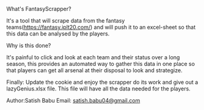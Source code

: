 What's FantasyScrapper?

It's a tool that will scrape data from the fantasy teams(https://fantasy.iplt20.com/) and will push it to an excel-sheet so that this data can be analysed by the players.


Why is this done?

It's painful to click and look at each team and their status over a long season, this provides an automated way to gather this data in one place so that players can get all arsenal at their disposal to look and strategize.

Finally: Update the cookie and enjoy the scrapper do its work and give out a lazyGenius.xlsx file. This file will have all the data needed for the players.

Author:Satish Babu
Email: satish.babu04@gmail.com

